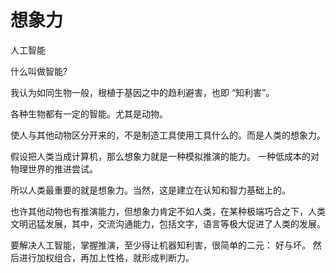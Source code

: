 想象力
==

人工智能

什么叫做智能?

我认为如同生物一般，根植于基因之中的趋利避害，也即 “知利害”。

各种生物都有一定的智能。尤其是动物。

使人与其他动物区分开来的，不是制造工具使用工具什么的。而是人类的想象力。

假设把人类当成计算机，那么想象力就是一种模拟推演的能力。 一种低成本的对物理世界的推进尝试。

所以人类最重要的就是想象力。当然，这是建立在认知和智力基础上的。

也许其他动物也有推演能力，但想象力肯定不如人类，在某种极端巧合之下，人类文明迅猛发展，其中，交流沟通能力，包括文字，语言等极大促进了人类的发展。

要解决人工智能，掌握推演，至少得让机器知利害，很简单的二元： 好与坏。 然后进行加权组合，再加上性格，就形成判断力。
















